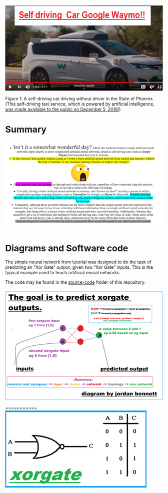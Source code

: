 ![Alt text](https://github.com/JordanMicahBennett/Live-ITS-2019-Artificial-Neural-Network-Tutorial-Code/blob/master/images/SummaryHeaderImage.png?raw=true "default page")


Figure 1: A self-driving car driving without driver in the State of Phoenix. (This self-driving taxi service, which is powered by artificial intelligence, [was made available to the public on December 5, 2018!](https://www.youtube.com/watch?v=Eq89YGbERzs))


Summary
===========
![Alt text](https://github.com/JordanMicahBennett/Live-ITS-2019-Artificial-Neural-Network-Tutorial-Code/blob/master/images/SummaryPart1.png?raw=true "default page")


Diagrams and Software code
===========
The simple neural network from tutorial was designed to do the task of predicting an “Xor Gate” output, given two “Xor Gate” inputs. This is the typical example used to teach artificial neural  networks.

The code may be found in the [source-code](https://github.com/JordanMicahBennett/Live-ITS-2019-Artificial-Neural-Network-Tutorial-Code/tree/master/source-code) folder of this repository.

![Alt text](https://github.com/JordanMicahBennett/Live-ITS-2019-Artificial-Neural-Network-Tutorial-Code/blob/master/images/basic%20nn%20architecture.png?raw=true "default page")

===========
![Alt text](https://github.com/JordanMicahBennett/Live-ITS-2019-Artificial-Neural-Network-Tutorial-Code/blob/master/images/Xor%20gate.png?raw=true "default page")

